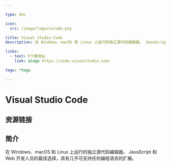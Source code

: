 ```yaml
---

type: doc

icon:
  src: /image/logo/vscode.png

title: Visual Studio Code
description: 在 Windows、macOS 和 Linux 上运行的独立源代码编辑器。 JavaScript 和 Web 开发人员的最佳选择，具有几乎可支持任何编程语言的扩展。

links:
  - text: ⏬下载地址
    link: &togo https://code.visualstudio.com/

togo: *togo

---
```


<ShowLogo />

# Visual Studio Code

<ShowBreadcrumb />

## 资源链接

<ShowLinks />

## 简介

在 Windows、macOS 和 Linux 上运行的独立源代码编辑器。 JavaScript 和 Web 开发人员的最佳选择，具有几乎可支持任何编程语言的扩展。